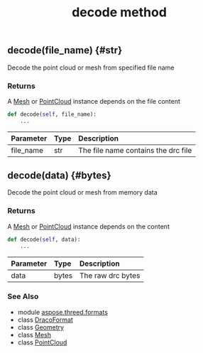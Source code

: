 ﻿---
title: decode method
second_title: Aspose.3D for Python via .NET API References
description: 
type: docs
weight: 40
url: /python-net/aspose.threed.formats/dracoformat/decode/
is_root: false
---

## decode(file_name) {#str}

Decode the point cloud or mesh from specified file name


### Returns 


A [Mesh](/3d/python-net/aspose.threed.entities/mesh) or [PointCloud](/3d/python-net/aspose.threed.entities/pointcloud) instance depends on the file content


```python
def decode(self, file_name):
    ...
```


| Parameter | Type | Description |
| :- | :- | :- |
| file_name | str | The file name contains the drc file |


## decode(data) {#bytes}

Decode the point cloud or mesh from memory data


### Returns 


A [Mesh](/3d/python-net/aspose.threed.entities/mesh) or [PointCloud](/3d/python-net/aspose.threed.entities/pointcloud) instance depends on the content


```python
def decode(self, data):
    ...
```


| Parameter | Type | Description |
| :- | :- | :- |
| data | bytes | The raw drc bytes |



### See Also
* module [aspose.threed.formats](../../)
* class [DracoFormat](/3d/python-net/aspose.threed.formats/dracoformat)
* class [Geometry](/3d/python-net/aspose.threed.entities/geometry)
* class [Mesh](/3d/python-net/aspose.threed.entities/mesh)
* class [PointCloud](/3d/python-net/aspose.threed.entities/pointcloud)
